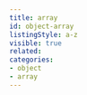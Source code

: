```yaml
---
title: array
id: object-array
listingStyle: a-z
visible: true
related:
categories:
- object
- array
---
```

